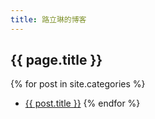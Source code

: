 ```yaml
---
title: 路立琳的博客
---
```

## {{ page.title }}

{% for post in site.categories %}
- [{{ post.title }}]({{site.baseurl}}{{post.url}})
{% endfor %}
